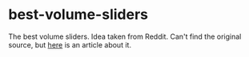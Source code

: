 # best-volume-sliders
The best volume sliders. 
Idea taken from Reddit. Can't find the original source, but [here](https://www.designernews.co/stories/84443-redditors-design-worst-volume-sliders-possible) is an article about it. 
